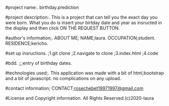 #project name:.
birthday.prediction

#project description:.
This is a project that can tell you the exact day you were born.
What you do is insert your birtday date and year as insructed in the display and then click ON THE REQUEST BUTTON.


#author's information;.
ABOUT ME;
    NAME;laura.
    OCCUPATION;student.
    RESIDENCE;kericho.
    
 #set up insructions.
 ;1.git clone
 ;2.navigate to clone
 ;3.index.html
 ;4.code
 
 
 #bdd.
 ;;;entry of birthday dates.
 
 #technologies used;.
This application was made with a bit of html,bootstrap and a bit of javascript. no complications on any upload.

#contact information;
CONTACT;rosechebet19971997@gmail.com

#License and Copyright information.
        All Rights Reserved.(c)2020-laura
